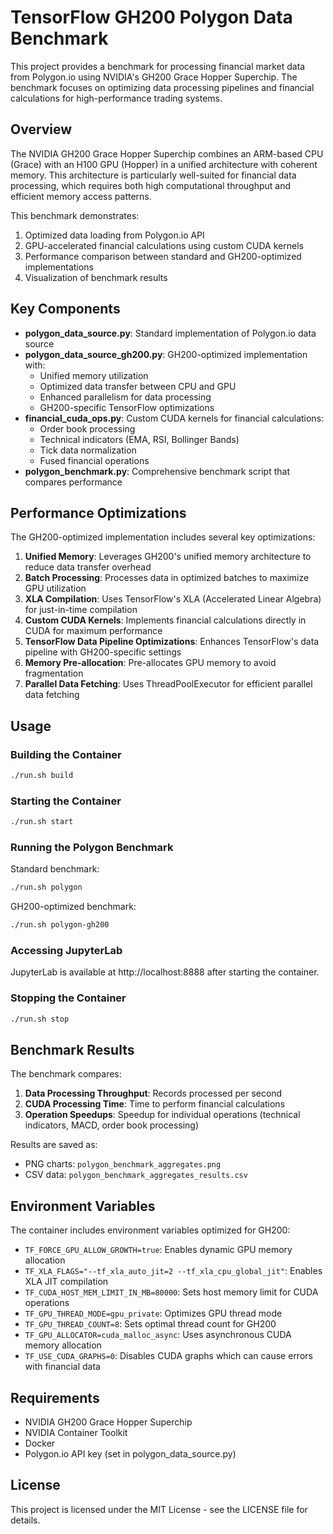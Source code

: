 # TensorFlow GH200 Polygon Data Benchmark

This project provides a benchmark for processing financial market data from Polygon.io using NVIDIA's GH200 Grace Hopper Superchip. The benchmark focuses on optimizing data processing pipelines and financial calculations for high-performance trading systems.

## Overview

The NVIDIA GH200 Grace Hopper Superchip combines an ARM-based CPU (Grace) with an H100 GPU (Hopper) in a unified architecture with coherent memory. This architecture is particularly well-suited for financial data processing, which requires both high computational throughput and efficient memory access patterns.

This benchmark demonstrates:

1. Optimized data loading from Polygon.io API
2. GPU-accelerated financial calculations using custom CUDA kernels
3. Performance comparison between standard and GH200-optimized implementations
4. Visualization of benchmark results

## Key Components

- **polygon_data_source.py**: Standard implementation of Polygon.io data source
- **polygon_data_source_gh200.py**: GH200-optimized implementation with:
  - Unified memory utilization
  - Optimized data transfer between CPU and GPU
  - Enhanced parallelism for data processing
  - GH200-specific TensorFlow optimizations
- **financial_cuda_ops.py**: Custom CUDA kernels for financial calculations:
  - Order book processing
  - Technical indicators (EMA, RSI, Bollinger Bands)
  - Tick data normalization
  - Fused financial operations
- **polygon_benchmark.py**: Comprehensive benchmark script that compares performance

## Performance Optimizations

The GH200-optimized implementation includes several key optimizations:

1. **Unified Memory**: Leverages GH200's unified memory architecture to reduce data transfer overhead
2. **Batch Processing**: Processes data in optimized batches to maximize GPU utilization
3. **XLA Compilation**: Uses TensorFlow's XLA (Accelerated Linear Algebra) for just-in-time compilation
4. **Custom CUDA Kernels**: Implements financial calculations directly in CUDA for maximum performance
5. **TensorFlow Data Pipeline Optimizations**: Enhances TensorFlow's data pipeline with GH200-specific settings
6. **Memory Pre-allocation**: Pre-allocates GPU memory to avoid fragmentation
7. **Parallel Data Fetching**: Uses ThreadPoolExecutor for efficient parallel data fetching

## Usage

### Building the Container

```bash
./run.sh build
```

### Starting the Container

```bash
./run.sh start
```

### Running the Polygon Benchmark

Standard benchmark:
```bash
./run.sh polygon
```

GH200-optimized benchmark:
```bash
./run.sh polygon-gh200
```

### Accessing JupyterLab

JupyterLab is available at http://localhost:8888 after starting the container.

### Stopping the Container

```bash
./run.sh stop
```

## Benchmark Results

The benchmark compares:

1. **Data Processing Throughput**: Records processed per second
2. **CUDA Processing Time**: Time to perform financial calculations
3. **Operation Speedups**: Speedup for individual operations (technical indicators, MACD, order book processing)

Results are saved as:
- PNG charts: `polygon_benchmark_aggregates.png`
- CSV data: `polygon_benchmark_aggregates_results.csv`

## Environment Variables

The container includes environment variables optimized for GH200:

- `TF_FORCE_GPU_ALLOW_GROWTH=true`: Enables dynamic GPU memory allocation
- `TF_XLA_FLAGS="--tf_xla_auto_jit=2 --tf_xla_cpu_global_jit"`: Enables XLA JIT compilation
- `TF_CUDA_HOST_MEM_LIMIT_IN_MB=80000`: Sets host memory limit for CUDA operations
- `TF_GPU_THREAD_MODE=gpu_private`: Optimizes GPU thread mode
- `TF_GPU_THREAD_COUNT=8`: Sets optimal thread count for GH200
- `TF_GPU_ALLOCATOR=cuda_malloc_async`: Uses asynchronous CUDA memory allocation
- `TF_USE_CUDA_GRAPHS=0`: Disables CUDA graphs which can cause errors with financial data

## Requirements

- NVIDIA GH200 Grace Hopper Superchip
- NVIDIA Container Toolkit
- Docker
- Polygon.io API key (set in polygon_data_source.py)

## License

This project is licensed under the MIT License - see the LICENSE file for details.